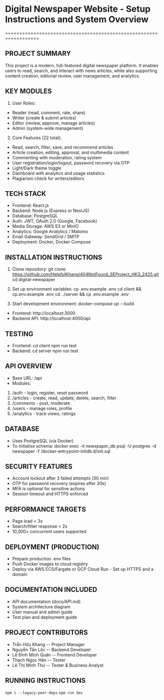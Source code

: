 # Digital Newspaper Website - Setup Instructions and System Overview
==================================================================

## PROJECT SUMMARY
This project is a modern,
full-featured digital newspaper platform. It enables users to read,
search, and interact with news articles, while also supporting content
creation, editorial review, user management, and analytics.

## KEY MODULES
1. User Roles:
- Reader (read, comment, rate, share)
- Writer (create & submit articles)
- Editor (review, approve, manage articles)
- Admin (system-wide management)

2. Core Features (22 total):
- Read, search, filter, save, and recommend articles
- Article creation, editing, approval, and multimedia content
- Commenting with moderation, rating system
- User registration/login/logout, password recovery via OTP
- Light/Dark theme toggle
- Dashboard with analytics and usage statistics
- Plagiarism check for writers/editors

## TECH STACK 
- Frontend: React.js
- Backend: Node.js (Express or NestJS)
- Database: PostgreSQL
- Auth: JWT, OAuth 2.0 (Google, Facebook)
- Media Storage: AWS S3 or MinIO
- Analytics: Google Analytics / Matomo
- Email Gateway: SendGrid / SMTP
- Deployment: Docker, Docker Compose

## INSTALLATION INSTRUCTIONS
1. Clone repository:
git clone https://github.com/HelpfulKhang/404NotFound_SEProject_HK3_2425.git cd digital-newspaper

2. Set up environment variables:
cp .env.example .env cd client && cp.env.example .env cd ../server && cp .env.example .env

3. Start development environment:
docker-compose up \--build

- Frontend: http://localhost:3000
- Backend API: http://localhost:4000/api

## TESTING 
- Frontend: cd client npm run test
- Backend: cd server npm run test

## API OVERVIEW 
- Base URL: /api
- Modules:
1. /auth - login, register, reset password
2. /articles - create, read, update, delete, search, filter
3. /comments - post, moderate
4. /users - manage roles, profile
5. /analytics - track views, ratings

## DATABASE 
- Uses PostgreSQL (via Docker)
- To initialise schema:
docker exec -it newspaper_db psql -U postgres -d newspaper -f /docker-entrypoint-initdb.d/init.sql

## SECURITY FEATURES 
- Account lockout after 3 failed attempts (30 min)
- OTP for password recovery (expires after 30s)
- MFA is optional for sensitive actions
- Session timeout and HTTPS enforced

## PERFORMANCE TARGETS  
- Page load \< 3s
- Search/filter response \< 2s
- 10,000+ concurrent users supported

## DEPLOYMENT (PRODUCTION) 
- Prepare production .env files
- Push Docker images to cloud registry
- Deploy via AWS ECS/Fargate or GCP Cloud Run - Set up HTTPS and a domain

## DOCUMENTATION INCLUDED 
- API documentation (docs/API.md)
- System architecture diagram
- User manual and admin guide
- Test plan and deployment guide

## PROJECT CONTRIBUTORS 
- Trần Hữu Khang -- Project Manager
- Nguyễn Tấn Lộc -- Backend Developer
- Lê Đình Minh Quân -- Frontend Developer
- Thạch Ngọc Hân -- Tester
- Lê Thị Minh Thư -- Tester & Business Analyst

## RUNNING INSTRUCTIONS
`npm i --legacy-peer-deps`
`npm run dev`